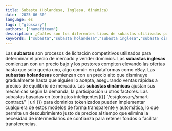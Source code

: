 ```yaml
---
title: Subasta (Holandesa, Inglesa, dinámica)
date: '2025-06-30'
language: es
tags: ["glossary"]
authors: ["namefiteam"]
description: ¿Cuáles son los diferentes tipos de subastas utilizadas para la venta de dominios?
keywords: ["subasta","subasta holandesa","subasta inglesa","subasta dinámica","descubrimiento de precios","ventas de dominios"]
---
```


Las **subastas** son procesos de licitación competitivos utilizados para determinar el precio de mercado y vender dominios. Las **subastas inglesas** comienzan con un precio bajo y los postores compiten elevando las ofertas hasta que solo queda uno, algo común en plataformas como eBay. Las **subastas holandesas** comienzan con un precio alto que disminuye gradualmente hasta que alguien lo acepta, asegurando ventas rápidas a precios de equilibrio de mercado. Las **subastas dinámicas** ajustan sus mecánicas según la demanda, la participación u otros factores. Las subastas basadas en [contratos inteligentes]({{ '/es/glossary/smart-contract/' | url }}) para dominios tokenizados pueden implementar cualquiera de estos modelos de forma transparente y automática, lo que permite un descubrimiento justo de precios al tiempo que elimina la necesidad de intermediarios de confianza para retener fondos o facilitar transferencias.
